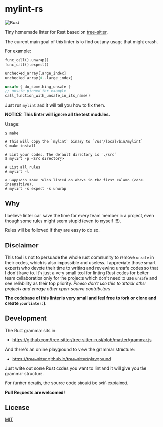 # mylint-rs
![Rust](https://github.com/doyoubi/mylint-rs/workflows/Rust/badge.svg)

Tiny homemade linter for Rust based on [tree-sitter](https://github.com/tree-sitter).

The current main goal of this linter is to find out any usage that might crash.

For example:
```rust
func_call().unwrap()
func_call().expect()

unchecked_array[large_index]
unchecked_array[0..large_index]

unsafe { do_something_unsafe }
// unsafe_pinned for example
call_function_with_unsafe_in_its_name()
```

Just run `mylint` and it will tell you how to fix them.

**NOTICE: This linter will ignore all the test modules.**

Usage:

```
$ make

# This will copy the `mylint` binary to `/usr/local/bin/mylint`
$ make install

# Lint your codes. The default directory is `./src`
$ mylint -p <src directory>

# List all rules
# mylint -l

# Suppress some rules listed as above in the first column (case-insensitive).
# mylint -s expect -s unwrap
```

## Why
I believe linter can save the time for every team member in a project,
even though some rules might seem stupid (even to myself !!!).

Rules will be followed if they are easy to do so.

## Disclaimer
This tool is not to persuade the whole rust community to remove `unsafe` in their codes,
which is also impossible and useless.
I appreciate those smart experts who devote their time to writing and reviewing unsafe codes
so that I don't have to.
It's just a very small tool for linting Rust codes for better team collaboration
only for the projects which don't need to use `unsafe` and see reliability as their top priority.
*Please don't use this to attack other projects and enrage other open-source contributors*

**The codebase of this linter is very small and feel free to fork or clone and create `yourlinter` :)**.

## Development
The Rust grammar sits in:
- https://github.com/tree-sitter/tree-sitter-rust/blob/master/grammar.js

And there's an online playground to view the grammar structure:
- https://tree-sitter.github.io/tree-sitter/playground

Just write out some Rust codes you want to lint and it will give you the grammar structure.

For further details, the source code should be self-explained.

**Pull Requests are welcomed!**

## License
[MIT](https://choosealicense.com/licenses/mit/)
